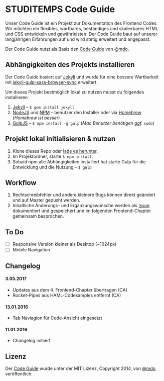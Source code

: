 # STUDITEMPS Code Guide

Unser Code Guide ist ein Projekt zur Dokumentation des Frontend Codes. Wir möchten ein flexibles, wartbares, beständiges und skalierbares HTML und CSS entwickeln und gewährleisten. Der Code Guide baut auf unserer langjährigen Erfahrungen auf und wird stetig erweitert und angepasst.

Der Code Guide nutzt als Basis den [Code Guide](https://github.com/mdo/code-guide) von [@mdo](https://twitter.com/mdo).

## Abhängigkeiten des Projekts installieren

Der Code Guide basiert auf [Jekyll](http://jekyllrb.com/) und wurde für eine bessere Wartbarkeit mit [jekyll-gulp-sass-browser-sync](https://github.com/shakyShane/jekyll-gulp-sass-browser-sync) erweitert.

Um dieses Projekt bestmöglich lokal zu nutzen musst du folgendes installieren

1. [Jekyll](http://jekyllrb.com/) – `$ gem install jekyll`
2. [NodeJS](http://nodejs.org) und [NPM](https://www.npmjs.com/) – benutzer den Installer oder via [Homebrew](http://brew.sh/) (*Homebrew ist besser*)
3. [GulpJS](https://github.com/gulpjs/gulp) – `$ npm install -g gulp` (*Mac Benutzer benötigen ggf.* `sudo`)

## Projekt lokal initialisieren & nutzen

1. Klone dieses Repo oder [lade es herunter](https://github.com/STUDITEMPS/code-guide/archive/master.zip).
2. Im Projektordner, starte `$ npm install`.
3. Sobald npm alle Abhängigkeiten installiert hat starte Gulp für die Entwicklung und die Nutzung – `$ gulp`

## Workflow

1. Rechtschreibfehler und andere kleinere Bugs können direkt geändert und auf Master gepusht werden.
2. Inhaltliche Änderungs- und Ergänzungswünsche werden als [Issue](https://github.com/STUDITEMPS/code-guide/issues) dokumentiert und gespeichert und im folgenden Frontend-Chapter gemeinsam besprochen.

## To Do

- [ ] Responsive Version kleiner als Desktop (~1024px)
- [ ] Mobile Navigation

## Changelog

#### 3.05.2017

- Updates aus dem 4. Frontend-Chapter übertragen (CA)
- Rocket-Pipes aus HAML-Codesamples entfernt (CA)

#### 13.01.2016

- Tab Naviagion für Code-Ansicht eingesetzt

#### 11.01.2016

- Changelog initiiert

## Lizenz

Der [Code Guide](https://github.com/mdo/code-guide) wurde unter der MIT Lizenz, Copyright 2014, von [@mdo](https://twitter.com/mdo) veröffentlich.
